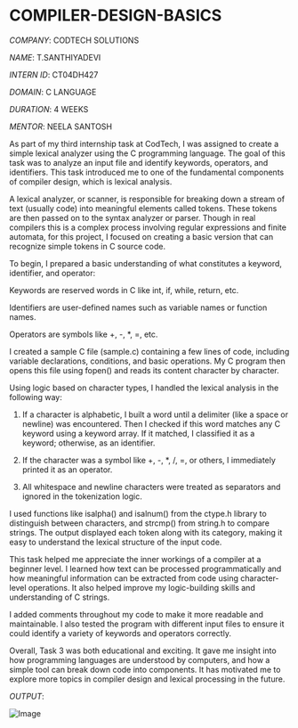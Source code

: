 # COMPILER-DESIGN-BASICS                   

*COMPANY*: CODTECH SOLUTIONS

*NAME*: T.SANTHIYADEVI

*INTERN ID*: CT04DH427

*DOMAIN*: C LANGUAGE

*DURATION*: 4 WEEKS

*MENTOR*: NEELA SANTOSH

As part of my third internship task at CodTech, I was assigned to create a simple lexical analyzer using the C programming language. The goal of this task was to analyze an input file and identify keywords, operators, and identifiers. This task introduced me to one of the fundamental components of compiler design, which is lexical analysis.

A lexical analyzer, or scanner, is responsible for breaking down a stream of text (usually code) into meaningful elements called tokens. These tokens are then passed on to the syntax analyzer or parser. Though in real compilers this is a complex process involving regular expressions and finite automata, for this project, I focused on creating a basic version that can recognize simple tokens in C source code.

To begin, I prepared a basic understanding of what constitutes a keyword, identifier, and operator:

Keywords are reserved words in C like int, if, while, return, etc.

Identifiers are user-defined names such as variable names or function names.

Operators are symbols like +, -, *, =, etc.


I created a sample C file (sample.c) containing a few lines of code, including variable declarations, conditions, and basic operations. My C program then opens this file using fopen() and reads its content character by character.

Using logic based on character types, I handled the lexical analysis in the following way:

1. If a character is alphabetic, I built a word until a delimiter (like a space or newline) was encountered. Then I checked if this word matches any C keyword using a keyword array. If it matched, I classified it as a keyword; otherwise, as an identifier.


2. If the character was a symbol like +, -, *, /, =, or others, I immediately printed it as an operator.


3. All whitespace and newline characters were treated as separators and ignored in the tokenization logic.



I used functions like isalpha() and isalnum() from the ctype.h library to distinguish between characters, and strcmp() from string.h to compare strings. The output displayed each token along with its category, making it easy to understand the lexical structure of the input code.

This task helped me appreciate the inner workings of a compiler at a beginner level. I learned how text can be processed programmatically and how meaningful information can be extracted from code using character-level operations. It also helped improve my logic-building skills and understanding of C strings.

I added comments throughout my code to make it more readable and maintainable. I also tested the program with different input files to ensure it could identify a variety of keywords and operators correctly.

Overall, Task 3 was both educational and exciting. It gave me insight into how programming languages are understood by computers, and how a simple tool can break down code into components. It has motivated me to explore more topics in compiler design and lexical processing in the future.


*OUTPUT*:

![Image](https://github.com/user-attachments/assets/36641cb9-4afc-4a03-970f-3c020faf8acf)
